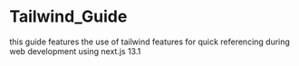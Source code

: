 # Tailwind_Guide
this guide features the use of tailwind features for quick referencing during web development using next.js 13.1
